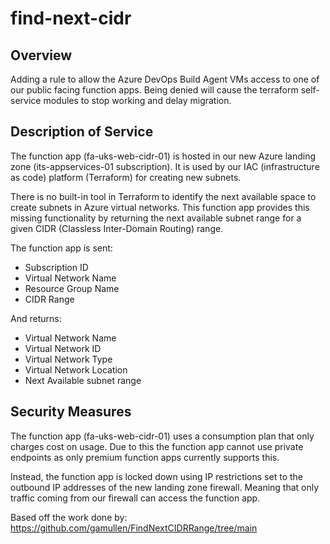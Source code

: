 # find-next-cidr
## Overview
Adding a rule to allow the Azure DevOps Build Agent VMs access to one of our public facing function apps. Being denied will cause the terraform self-service modules to stop working and delay migration.

## Description of Service
The function app (fa-uks-web-cidr-01) is hosted in our new Azure landing zone (its-appservices-01 subscription). It is used by our IAC (infrastructure as code) platform (Terraform) for creating new subnets.

There is no built-in tool in Terraform to identify the next available space to create subnets in Azure virtual networks. This function app provides this missing functionality by returning the next available subnet range for a given CIDR (Classless Inter-Domain Routing) range.

The function app is sent:
- Subscription ID
- Virtual Network Name
- Resource Group Name
- CIDR Range

And returns:
- Virtual Network Name
- Virtual Network ID
- Virtual Network Type
- Virtual Network Location
- Next Available subnet range

## Security Measures
The function app (fa-uks-web-cidr-01) uses a consumption plan that only charges cost on usage. Due to this the function app cannot use private endpoints as only premium function apps currently supports this.

Instead, the function app is locked down using IP restrictions set to the outbound IP addresses of the new landing zone firewall. Meaning that only traffic coming from our firewall can access the function app.


Based off the work done by: https://github.com/gamullen/FindNextCIDRRange/tree/main
